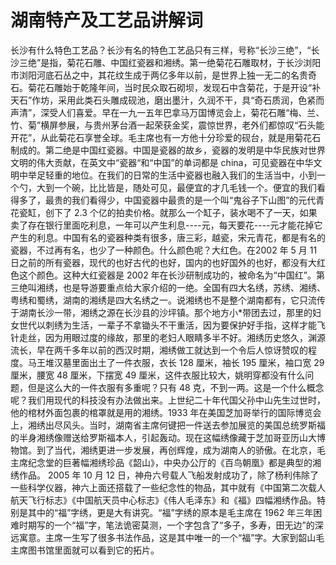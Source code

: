 # 湖南特产及工艺品讲解词
长沙有什么特色工艺品？长沙有名的特色工艺品只有三样，号称“长沙三绝”，“长沙三绝”是指，菊花石雕、中国红瓷器和湘绣。第一绝菊花石雕取材，于长沙浏阳市浏阳河底石丛之中，其花纹生成于两亿多年以前，是世界上独一无二的名贵奇石。菊花石雕始于乾隆年间，当时民众取石砌坝，发现石中含菊花，于是开设“补天石”作坊，采用此类石头雕成砚池，磨出墨汁，久润不干，具“奇石质润，色紧而声清”，深受人们喜爱。早在一九一五年巴拿马万国博览会上，菊花石雕“梅、兰、竹、菊”横屏参展，与贵州茅台酒一起荣获金奖，震惊世界，老外们都惊叹“石头能开花”，从此菊花石享誉全球。毛主席也有一方他十分珍爱的砚台，就是用菊花石制成的。第二绝是中国红瓷器。中国是瓷器的故乡，瓷器的发明是中华民族对世界文明的伟大贡献，在英文中“瓷器“和“中国”的单词都是 china，可见瓷器在中华文明中举足轻重的地位。在我们的日常的生活中瓷器也融入我们的生活当中，小到一个勺，大到一个碗，比比皆是，随处可见，最便宜的才几毛钱一个。便宜的我们看得多了，最贵的我们看得少，中国瓷器中最贵的是一个叫“鬼谷子下山图”的元代青花瓷缸，创下了 2.3 个亿的拍卖价格。就那么一个缸子，装水喝不了一天，如果卖了存在银行里面吃利息，一年可以产生利息----元，每天要花----元才能花掉它产生的利息。中国有名的瓷器种类有很多，唐三彩，越瓷，宋元青花，都是有名的瓷器，不过再有名，也少了一种颜色。什么颜色呢？大红色。在2002 年 5 月 11 日之前的所有瓷器，现代的也好古代的也好，国内的也好国外的也好，都没有大红色这个颜色。这种大红瓷器是 2002 年在长沙研制成功的，被命名为“中国红”。第三绝叫湘绣，也是导游要重点给大家介绍的一绝。全国有四大名绣，苏绣、湘绣、粤绣和蜀绣，湖南的湘绣是四大名绣之一。说湘绣也不是整个湖南都有，它只流传于湖南长沙一带，湘绣之源在长沙县的沙坪镇。那个地方小*带团去过，那里的妇女世代以刺绣为生活，一辈子不拿锄头不干重活，因为要保护好手指，这样才能飞针走丝，因为用眼过度的缘故，那里的老妇人眼睛多半不好。湘绣历史悠久，渊源流长，早在两千多年以前的西汉时期，湘绣做工就达到一个令后人惊讶赞叹的程度。马王堆汉墓里面出土了一件衣服，衣长 128 厘米，袖长 195 厘米，袖口宽 29 厘米，腰宽 48 厘米，下摆宽 49 厘米，这件衣服比较大，姚明穿都没有什么问题，但是这么大的一件衣服有多重呢？只有 48 克，不到一两。这是一个什么概念呢？我们用现代的科技没有办法做出来。上世纪二十年代国父孙中山先生过世时，他的棺材外面包裹的棺罩就是用的湘绣。1933 年在美国芝加哥举行的国际博览会上，湘绣出尽风头。当时，湖南省主席何键把一件送去参加展览的美国总统罗斯福的半身湘绣像赠送给罗斯福本人，引起轰动。现在这幅绣像藏于芝加哥亚历山大博物馆。到了当代，湘绣更进一步发展，再创辉煌，成为湖南人的骄傲。在北京，毛主席纪念堂的巨著幅湘绣珍品《韶山》，中央办公厅的《百鸟朝凰》都是典型的湘绣作品。 2005 年 10 月 12 日，神舟六号载人飞船发射成功了，除了杨利伟除了一些科学仪器，神六上面还搭载了一些纪念性的物品，其中就有《中国第二次载人航天飞行标志》《中国航天员中心标志》《伟人毛泽东》和《福》四幅湘绣作品。特别是其中的“福”字绣，更是大有讲究。“福”字绣的原本是毛主席在 1962 年三年困难时期写的一个“福”字，笔法诡密莫测，一个字包含了“多子，多寿，田无边”的深远寓意。主席一生写了很多书法作品，这是其中唯一的一个“福”字。大家到韶山毛主席图书馆里面就可以看到它的拓片。 